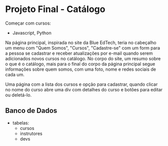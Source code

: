 # Projeto Final - Catálogo

Começar com cursos:

* Javascript, Python

Na página principal, inspirada no site da Blue EdTech, teria no cabeçalho um menu com "Quem Somos", "Cursos", "Cadastre-se" com um form para a pessoa se cadastrar e receber atualizações por e-mail quando serem adicionados novos cursos no catálogo.
No corpo do site, um resumo sobre o que é o catálogo, mais para o final do corpo da página principal segue informações sobre quem somos, com uma foto, nome e redes sociais de cada um.

Uma página com a lista dos cursos e opção para cadastrar, quando clicar no nome do curso abre uma div com detalhes do curso e botões para editar ou deletá-lo.

## Banco de Dados

* tabelas:
  * cursos
  * instrutores
  * devs

